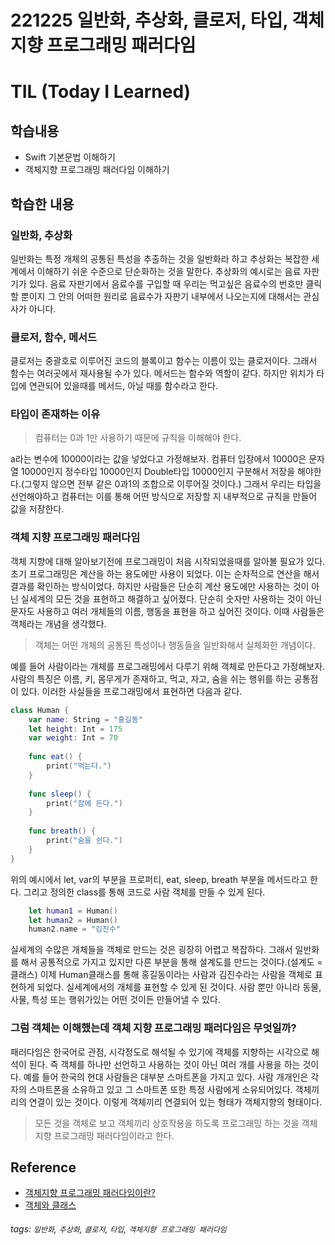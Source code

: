 221225 일반화, 추상화, 클로저, 타입, 객체지향 프로그래밍 패러다임
===
TIL (Today I Learned)
===
학습내용
---
- Swift 기본문법 이해하기
- 객체지향 프로그래밍 패러다임 이해하기 

## 학습한 내용

### 일반화, 추상화
일반화는 특정 개체의 공통된 특성을 추출하는 것을 일반화라 하고 추상화는 복잡한 세계에서 이해하기 쉬운 수준으로 단순화하는 것을 말한다. 추상화의 예시로는 음료 자판기가 있다. 음료 자판기에서 음료수를 구입할 때 우리는 먹고싶은 음료수의 번호만 클릭할 뿐이지 그 안의 어떠한 원리로 음료수가 자판기 내부에서 나오는지에 대해서는 관심사가 아니다. 

### 클로저, 함수, 메서드
클로저는 중괄호로 이루어진 코드의 블록이고 함수는 이름이 있는 클로저이다. 그래서 함수는 여러곳에서 재사용될 수가 있다. 메서드는 함수와 역할이 같다. 하지만 위치가 타입에 연관되어 있을때를 메서드, 아닐 때를 함수라고 한다. 

### 타입이 존재하는 이유
> 컴퓨터는 0과 1만 사용하기 때문에 규칙을 이해해야 한다.

a라는 변수에 10000이라는 값을 넣었다고 가정해보자. 컴퓨터 입장에서 10000은 문자열 10000인지 정수타입 10000인지 Double타입 10000인지 구분해서 저장을 해야한다.(그렇지 않으면 전부 같은 0과1의 조합으로 이루어질 것이다.)
그래서 우리는 타입을 선언해야하고 컴퓨터는 이를 통해 어떤 방식으로 저장할 지 내부적으로 규칙을 만들어 값을 저장한다. 

### 객체 지향 프로그래밍 패러다임
객체 지향에 대해 알아보기전에 프로그래밍이 처음 시작되었을때를 알아볼 필요가 있다. 초기 프로그래밍은 계산을 하는 용도에만 사용이 되었다. 이는 순차적으로 연산을 해서 결과를 확인하는 방식이었다. 
하지만 사람들은 단순히 계산 용도에만 사용하는 것이 아닌 실세계의 모든 것을 표현하고 해결하고 싶어졌다. 단순히 숫자만 사용하는 것이 아닌 문자도 사용하고 여러 개체들의 이름, 행동을 표현을 하고 싶어진 것이다. 이때 사람들은 객체라는 개념을 생각했다. 
> 객체는 어떤 개체의 공통된 특성이나 행동들을 일반화해서 실체화한 개념이다.

예를 들어 사람이라는 개체를 프로그래밍에서 다루기 위해 객체로 만든다고 가정해보자. 
사람의 특징은 이름, 키, 몸무게가 존재하고, 먹고, 자고, 숨을 쉬는 행위를 하는 공통점이 있다. 이러한 사실들을 프로그래밍에서 표현하면 다음과 같다.
```swift
class Human {
    var name: String = "홍길동"
    let height: Int = 175
    var weight: Int = 70
    
    func eat() {
        print("먹는다.")
    }
    
    func sleep() {
        print("잠에 든다.")
    }
    
    func breath() {
        print("숨을 쉰다.")
    }
}
```
위의 예시에서 let, var의 부분을 프로퍼티, eat, sleep, breath 부분을 메서드라고 한다.
그리고 정의한 class를 통해 코드로 사람 객체를 만들 수 있게 된다.
```swift
    let human1 = Human()
    let human2 = Human()
    human2.name = "김진수"
```
실세계의 수많은 개체들을 객체로 만드는 것은 굉장히 어렵고 복잡하다. 그래서 일반화를 해서 공통적으로 가지고 있지만 다른 부분을 통해 설계도를 만드는 것이다.(설계도 = 클래스)
이제 Human클래스를 통해 홍길동이라는 사람과 김진수라는 사람을 객체로 표현하게 되었다. 실세계에서의 개체를 표현할 수 있게 된 것이다. 사람 뿐만 아니라 동물, 사물, 특성 또는 행위가있는 어떤 것이든 만들어낼 수 있다. 
### 그럼 객체는 이해했는데 객체 지향 프로그래밍 패러다임은 무엇일까?
패러다임은 한국어로 관점, 시각정도로 해석될 수 있기에 객체를 지향하는 시각으로 해석이 된다. 
즉 객체를 하나만 선언하고 사용하는 것이 아닌 여러 개를 사용을 하는 것이다. 
예를 들어 한국의 현대 사람들은 대부분 스마트폰을 가지고 있다. 사람 개개인은 각자의 스마트폰을 소유하고 있고 그 스마트폰 또한 특정 사람에게 소유되어있다. 객체끼리의 연결이 있는 것이다. 이렇게 객체끼리 연결되어 있는 형태가 객체지향의 형태이다.
> 모든 것을 객체로 보고 객체끼리 상호작용을 하도록 프로그래밍 하는 것을 객체 지향 프로그래밍 패러다임이라고 한다.

Reference
---
- [객체지향 프로그래밍 패러다임이란?](https://www.youtube.com/watch?v=NENTfIAq6ks)
- [객체와 클래스](https://www.youtube.com/watch?v=wRgrsfTVOQ0)


###### tags: `일반화`, `추상화`, `클로저`, `타입`, `객체지향 프로그래밍 패러다임`
